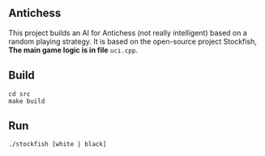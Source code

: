 ## Antichess
This project builds an AI for Antichess (not really intelligent) based on a random playing strategy. It is based on the open-source project Stockfish, **The main game logic is in file** `uci.cpp`.

## Build
```{bash}
cd src
make build
```

## Run
```{bash}
./stockfish [white | black]
```
